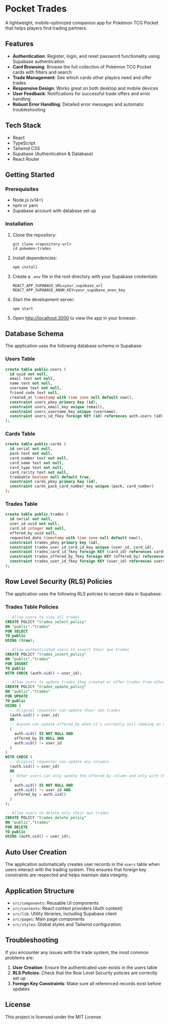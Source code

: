 # Pocket Trades

A lightweight, mobile-optimized companion app for Pokémon TCG Pocket that helps players find trading partners.

## Features

- **Authentication**: Register, login, and reset password functionality using Supabase authentication
- **Card Browsing**: Browse the full collection of Pokémon TCG Pocket cards with filters and search
- **Trade Management**: See which cards other players need and offer trades
- **Responsive Design**: Works great on both desktop and mobile devices
- **User Feedback**: Notifications for successful trade offers and error handling
- **Robust Error Handling**: Detailed error messages and automatic troubleshooting 

## Tech Stack

- React
- TypeScript
- Tailwind CSS
- Supabase (Authentication & Database)
- React Router

## Getting Started

### Prerequisites

- Node.js (v14+)
- npm or yarn
- Supabase account with database set up

### Installation

1. Clone the repository:
   ```
   git clone <repository-url>
   cd pokemon-trades
   ```

2. Install dependencies:
   ```
   npm install
   ```

3. Create a `.env` file in the root directory with your Supabase credentials:
   ```
   REACT_APP_SUPABASE_URL=your_supabase_url
   REACT_APP_SUPABASE_ANON_KEY=your_supabase_anon_key
   ```

4. Start the development server:
   ```
   npm start
   ```

5. Open [http://localhost:3000](http://localhost:3000) to view the app in your browser.

## Database Schema

The application uses the following database schema in Supabase:

### Users Table
```sql
create table public.users (
  id uuid not null,
  email text not null,
  name text not null,
  username text not null,
  friend_code text null,
  created_at timestamp with time zone null default now(),
  constraint users_pkey primary key (id),
  constraint users_email_key unique (email),
  constraint users_username_key unique (username),
  constraint users_id_fkey foreign KEY (id) references auth.users (id)
);
```

### Cards Table
```sql
create table public.cards (
  id serial not null,
  pack text not null,
  card_number text not null,
  card_name text not null,
  card_type text not null,
  card_rarity text not null,
  tradeable boolean null default true,
  constraint cards_pkey primary key (id),
  constraint cards_pack_card_number_key unique (pack, card_number)
);
```

### Trades Table
```sql
create table public.trades (
  id serial not null,
  user_id uuid not null,
  card_id integer not null,
  offered_by uuid null,
  requested_date timestamp with time zone null default now(),
  constraint trades_pkey primary key (id),
  constraint trades_user_id_card_id_key unique (user_id, card_id),
  constraint trades_card_id_fkey foreign KEY (card_id) references cards (id) on delete CASCADE,
  constraint trades_offered_by_fkey foreign KEY (offered_by) references users (id) on delete set null,
  constraint trades_user_id_fkey foreign KEY (user_id) references users (id) on delete CASCADE
);
```

## Row Level Security (RLS) Policies

The application uses the following RLS policies to secure data in Supabase:

### Trades Table Policies

```sql
-- Allow users to view all trades
CREATE POLICY "trades_select_policy" 
ON "public"."trades"
FOR SELECT 
TO public
USING (true);

-- Allow authenticated users to insert their own trades
CREATE POLICY "trades_insert_policy" 
ON "public"."trades"
FOR INSERT 
TO public
WITH CHECK (auth.uid() = user_id);

-- Allow users to update trades they created or offer trades from others
CREATE POLICY "trades_update_policy" 
ON "public"."trades"
FOR UPDATE
TO public
USING (
  -- Original requester can update their own trades
  (auth.uid() = user_id)
  OR
  -- Anyone can update offered_by when it's currently null (making an offer)
  (
    auth.uid() IS NOT NULL AND 
    offered_by IS NULL AND
    auth.uid() != user_id
  )
)
WITH CHECK (
  -- Original requester can update any columns
  (auth.uid() = user_id)
  OR
  -- Other users can only update the offered_by column and only with their own ID
  (
    auth.uid() IS NOT NULL AND
    auth.uid() != user_id AND
    offered_by = auth.uid()
  )
);

-- Allow users to delete only their own trades
CREATE POLICY "trades_delete_policy" 
ON "public"."trades"
FOR DELETE 
TO public
USING (auth.uid() = user_id);
```

## Auto User Creation

The application automatically creates user records in the `users` table when users interact with the trading system. This ensures that foreign key constraints are respected and helps maintain data integrity.

## Application Structure

- `src/components`: Reusable UI components
- `src/contexts`: React context providers (Auth context)
- `src/lib`: Utility libraries, including Supabase client
- `src/pages`: Main page components
- `src/styles`: Global styles and Tailwind configuration

## Troubleshooting

If you encounter any issues with the trade system, the most common problems are:

1. **User Creation**: Ensure the authenticated user exists in the users table
2. **RLS Policies**: Check that the Row Level Security policies are correctly set up
3. **Foreign Key Constraints**: Make sure all referenced records exist before updates

## License

This project is licensed under the MIT License. 